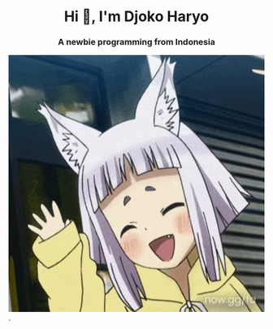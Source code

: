 <h1 align="center">Hi 👋, I'm Djoko Haryo</h1>
<h3 align="center">A newbie programming from Indonesia</h3>

![](https://github.com/DjokoHaryo/DjokoHaryo/blob/main/hello.gif).

